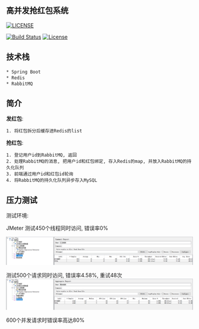 ## 高并发抢红包系统

[![LICENSE](https://img.shields.io/badge/license-Anti%20996-blue.svg)](https://github.com/996icu/996.ICU/blob/master/LICENSE)
<p align="left">
  <a href="https://circleci.com/gh/vuejs/vue/tree/dev"><img src="https://img.shields.io/circleci/project/github/vuejs/vue/dev.svg" alt="Build Status"></a>
  <a href="https://www.npmjs.com/package/vue"><img src="https://img.shields.io/npm/l/vue.svg" alt="License"></a>
</p>

## 技术栈
    * Spring Boot
    * Redis
    * RabbitMQ
    
## 简介
__发红包__: 

    1. 将红包拆分后缓存进Redis的list

__抢红包__: 

    1. 登记用户id到RabbitMQ, 返回
    2. 处理RabbitMQ的消息, 把用户id和红包绑定, 存入Redis的map, 并放入RabbitMQ的持久化队列
    3. 前端通过用户id和红包id轮询
    4. 将RabbitMQ的持久化队列异步存入MySQL

## 压力测试
测试环境: 
    
JMeter
测试450个线程同时访问, 错误率0%

![image](https://github.com/Meredith0/red-packet/blob/master/src/doc/images/450.png)

测试500个请求同时访问, 错误率4.58%, 重试48次
![image](https://github.com/Meredith0/red-packet/blob/master/src/doc/images/500.png)

600个并发请求时错误率高达80%
